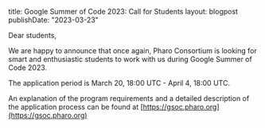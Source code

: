 title: Google Summer of Code 2023: Call for Students
layout: blogpost
publishDate: "2023-03-23"

Dear students,

We are happy to announce that once again, Pharo Consortium is looking for smart and enthusiastic students to work with us during Google Summer of Code 2023. 

The application period is March 20, 18:00 UTC - April 4, 18:00 UTC. 

An explanation of the program requirements and a detailed description of the application process can be found at [https://gsoc.pharo.org](https://gsoc.pharo.org)
